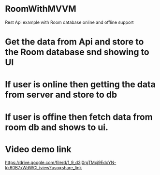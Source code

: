 # RoomWithMVVM
Rest Api example with Room database online and offline support
# Get the data from Api and store to the Room database snd showing to UI
# If user is online then getting the data from server and store to db
# If user is offine then fetch data from room db and shows to ui.

# Video demo link
https://drive.google.com/file/d/1_9_d3j0rgTMxj9EdxYN-kk60B7xWdWCL/view?usp=share_link

